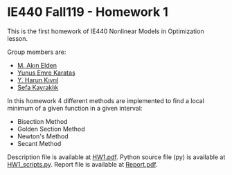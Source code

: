 # IE440 Fall119 - Homework 1

This is the first homework of IE440 Nonlinear Models in Optimization lesson.

Group members are:
* [M. Akın Elden](https://github.com/akinelden)
* [Yunus Emre Karataş](https://github.com/yunusskaratas)
* [Y. Harun Kıvrıl](https://github.com/harunkivril)
* [Sefa Kayraklık](https://github.com/sefak)

In this homework 4 different methods are implemented to find a local minimum of a given function in a given interval:
* Bisection Method
* Golden Section Method
* Newton's Method
* Secant Method

Description file is available at [HW1.pdf](HW1.pdf). Python source file (py) is available at [HW1_scripts.py](HW1_scripts.py). Report file is available at [Report.pdf](Report.pdf).